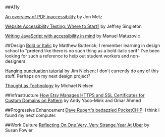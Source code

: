 ##A11y

[An overview of PDF inaccessibility](https://www.paciellogroup.com/blog/2017/02/pdf-inaccessibility/) by Jon Metz

[Website Accessibility Testing: Where to Start?](http://insight.cryptzone.com/accessibility/website-accessibility-testing-where-to-start/) by Jeffrey Singleton

[Writing JavaScript with accessibility in mind](https://medium.com/@matuzo/writing-javascript-with-accessibility-in-mind-a1f6a5f467b9#.bt63nto5f) by Manuel Matuzovic

##Design
[Bold or Italic](http://practicaltypography.com/bold-or-italic.html) by Matthew Butterick; I remember learning in design school to "pretend like there is no such thing as a bold italic serif" I've been looking for such a reference to help out student workers and non-designers.

[Hanging punctuation tutorial](https://webdesign.tutsplus.com/articles/getting-the-hang-of-hanging-punctuation--cms-19890) by Jim Nielsen; I don't currently do any of this stuff. Perhaps on my next design project?

[Thought as Technology](http://cognitivemedium.com/tat/index.html) by Michael Nielsen

##Infrastructure
[How Etsy Manages HTTPS and SSL Certificates for Custom Domains on Pattern](https://codeascraft.com/2017/01/31/how-etsy-manages-https-and-ssl-certificates-for-custom-domains-on-pattern/) by Andy Yaco-Mink and Omar Ahmed

##Progressive Enhancement
[Dave Rupert's bedazzled PocketCHIP](https://daverupert.com/2017/02/pocketchip/): I think I found my next computer.

##Work Culture
[Reflecting On One Very, Very Strange Year At Uber](https://www.susanjfowler.com/blog/2017/2/19/reflecting-on-one-very-strange-year-at-uber) by Susan Fowler

